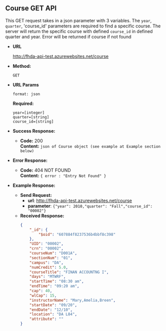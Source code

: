 **Course GET API**
----
This GET request takes in a json parameter with 3 variables. The `year`, `quarter`, 'course_id' parameters are required to find a specific course. The server will return the specific course with defined `course_id` in defined quarter and year. Error will be returned if course if not found

* **URL**

  http://fhda-api-test.azurewebsites.net/course

* **Method:**

  `GET`
  
*  **URL Params**

   `format: json`

   **Required:**
 
   `year=[integer]`  
   `quarter=[string]`  
   `course_id=[string]`

* **Success Response:**

  * **Code:** 200<br />
    **Content:** `json of Course object (see example at Example section below)`
 
* **Error Response:**
  * **Code:** 404 NOT FOUND<br />
    **Content:** `{ error : "Entry Not Found" }`

* **Example Response:**
  * **Send Request:** 
    * **url**: http://fhda-api-test.azurewebsites.net/course
    * **parameter**: `{"year": 2010,"quarter": "Fall","course_id": "00002"}`
  * **Received Response:** 
    ```json
    {
        "_id": {
            "$oid": "607884f8237536b4bbf8c398"
        },
        "UID": "00002",
        "crn": "00002",
        "courseNum": "D001A",
        "sectionNum": "01",
        "campus": "DA",
        "numCredit": 5.0,
        "courseTitle": "FINAN ACCOUNTNG I",
        "days": "MTWRF",
        "startTime": "08:30 am",
        "endTime": "09:20 am",
        "cap": 40,
        "wlCap": 15,
        "instructorName": "Mary,Amelia,Breen",
        "startDate": "09/20",
        "endDate": "12/10",
        "location": "DA L84",
        "attribute": ""
    }
    ```
